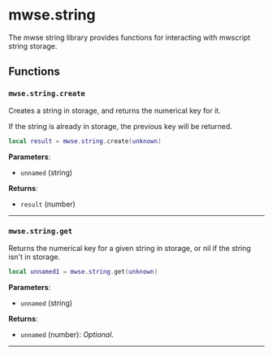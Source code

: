 <!---
	This file is autogenerated. Do not edit this file manually. Your changes will be ignored.
	More information: https://github.com/MWSE/MWSE/tree/master/docs
-->

# mwse.string

The mwse string library provides functions for interacting with mwscript string storage.

## Functions

### `mwse.string.create`

Creates a string in storage, and returns the numerical key for it.

If the string is already in storage, the previous key will be returned.

```lua
local result = mwse.string.create(unknown)
```

**Parameters**:

* `unnamed` (string)

**Returns**:

* `result` (number)

***

### `mwse.string.get`

Returns the numerical key for a given string in storage, or nil if the string isn't in storage.

```lua
local unnamed1 = mwse.string.get(unknown)
```

**Parameters**:

* `unnamed` (string)

**Returns**:

* `unnamed` (number): *Optional*.

***

